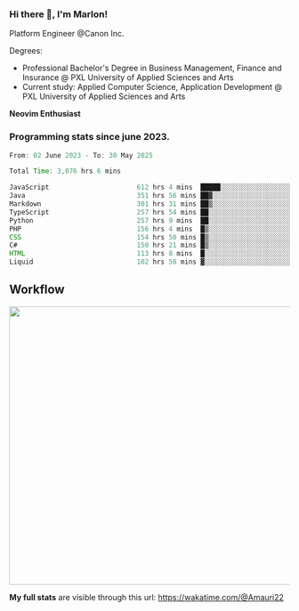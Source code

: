 
### Hi there 👋, I'm Marlon!

Platform Engineer @Canon Inc.

Degrees: 
- Professional Bachelor's Degree in Business Management, Finance and Insurance @ PXL University of Applied Sciences and Arts
- Current study: Applied Computer Science, Application Development @ PXL University of Applied Sciences and Arts

**Neovim Enthusiast**

### Programming stats since june 2023.
<!--START_SECTION:waka-->

```java
From: 02 June 2023 - To: 30 May 2025

Total Time: 3,076 hrs 6 mins

JavaScript                      612 hrs 4 mins  █████░░░░░░░░░░░░░░░░░░░░   19.46 %
Java                            351 hrs 56 mins ██▓░░░░░░░░░░░░░░░░░░░░░░   11.19 %
Markdown                        301 hrs 31 mins ██▒░░░░░░░░░░░░░░░░░░░░░░   09.58 %
TypeScript                      257 hrs 54 mins ██░░░░░░░░░░░░░░░░░░░░░░░   08.20 %
Python                          257 hrs 9 mins  ██░░░░░░░░░░░░░░░░░░░░░░░   08.17 %
PHP                             156 hrs 4 mins  █▒░░░░░░░░░░░░░░░░░░░░░░░   04.96 %
CSS                             154 hrs 50 mins █▒░░░░░░░░░░░░░░░░░░░░░░░   04.92 %
C#                              150 hrs 21 mins █▒░░░░░░░░░░░░░░░░░░░░░░░   04.78 %
HTML                            113 hrs 8 mins  █░░░░░░░░░░░░░░░░░░░░░░░░   03.60 %
Liquid                          102 hrs 58 mins ▓░░░░░░░░░░░░░░░░░░░░░░░░   03.27 %
```

<!--END_SECTION:waka-->

## Workflow
<a href="https://wakatime.com"><img width="750" height="500" src="https://wakatime.com/share/@Amauri22/c9755ad7-b574-44e4-a9ee-ddb3582724ea.png" /></a>

**My full stats** are visible through this url: https://wakatime.com/@Amauri22
